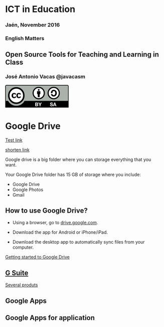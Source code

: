 # ICT in Education

### Jaén, November 2016

### English Matters

## Open Source Tools for Teaching and Learning in Class

### José Antonio Vacas @javacasm

![./Licencia CC.png](./images/Licencia_CC.png)

# Google Drive


[Test link](https://drive.google.com/drive/folders/0B3EyexHqlc2KWlhwbDBhY1RmOWM?usp=sharing)

[shorten link](https://goo.gl/vqzkxQ)

Google drive is a big folder where you can storage everything that you want.


Your Google Drive folder has 15 GB of storage where you include:

* Google Drive
* Google Photos
* Gmail

## How to use Google Drive?

* Using a browser, go to [drive.google.com](http://drive.google.com).

* Download the app for Android or iPhone/iPad.

* Download the desktop app to automatically sync files from your computer.

[Getting started to Google Drive](https://support.google.com/drive/answer/2424384?hl=en)


## [G Suite](https://gsuite.google.com/together/)

[Several produts](https://gsuite.google.com/products/)

## Google Apps

## Google Apps for application
